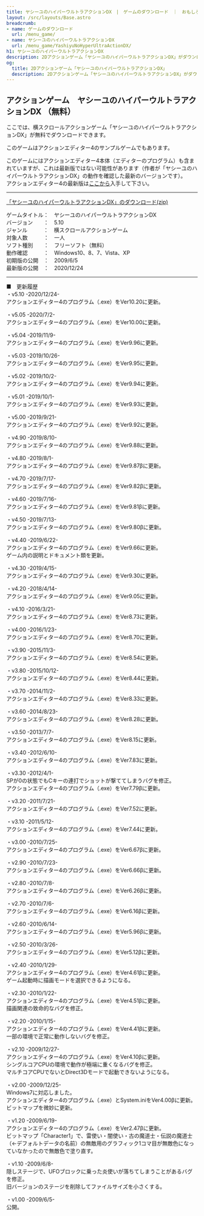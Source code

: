 ```yaml
---
title: ヤシーユのハイパーウルトラアクションDX　|　ゲームのダウンロード　｜　おもしろゲーム神殿
layout: /src/layouts/Base.astro
breadcrumb:
- name: ゲームのダウンロード
  url: /menu_game/
- name: ヤシーユのハイパーウルトラアクションDX
  url: /menu_game/YashiyuNoHyperUltraActionDX/
h1: ヤシーユのハイパーウルトラアクションDX
description: 2Dアクションゲーム「ヤシーユのハイパーウルトラアクションDX」がダウンロードできます。シンプルで面白いジャンプアクションゲームです。
og:
  title: 2Dアクションゲーム「ヤシーユのハイパーウルトラアクションDX」
  description: 2Dアクションゲーム「ヤシーユのハイパーウルトラアクションDX」がダウンロードできます。
---
```


## アクションゲーム　ヤシーユのハイパーウルトラアクションDX （無料）

ここでは、横スクロールアクションゲーム「ヤシーユのハイパーウルトラアクションDX」が無料でダウンロードできます。  
  
このゲームはアクションエディター4のサンプルゲームでもあります。  
  
このゲームにはアクションエディター4本体（エディターのプログラム）も含まれていますが、これは最新版ではない可能性があります（作者が「ヤシーユのハイパーウルトラアクションDX」の動作を確認した最新のバージョンです）。  
アクションエディター4の最新版は[ここから](/menu_game/ActionEditor4/)入手して下さい。

---

[「ヤシーユのハイパーウルトラアクションDX」のダウンロード(zip)](/soft/YashiyuNoHyperUltraActionDX/YashiyuNoHyperUltraActionDX.zip "横スクロールアクションゲーム「ヤシーユのハイパーウルトラアクションDX」のダウンロード (無料)")  

ゲームタイトル：　ヤシーユのハイパーウルトラアクションDX  
バージョン　　：　5.10  
ジャンル　　　：　横スクロールアクションゲーム  
対象人数　　　：　一人  
ソフト種別　　：　フリーソフト（無料）  
動作確認　　　：　Windows10、8、7、Vista、XP  
初期版の公開　：　2009/6/5  
最新版の公開　：　2020/12/24  

---

■　更新履歴  
・v5.10 -2020/12/24-  
アクションエディター4のプログラム（.exe）をVer10.20に更新。  
  
・v5.05 -2020/7/2-  
アクションエディター4のプログラム（.exe）をVer10.00に更新。  
  
・v5.04 -2019/11/9-  
アクションエディター4のプログラム（.exe）をVer9.96に更新。  
  
・v5.03 -2019/10/26-  
アクションエディター4のプログラム（.exe）をVer9.95に更新。  
  
・v5.02 -2019/10/2-  
アクションエディター4のプログラム（.exe）をVer9.94に更新。  
  
・v5.01 -2019/10/1-  
アクションエディター4のプログラム（.exe）をVer9.93に更新。  
  
・v5.00 -2019/9/21-  
アクションエディター4のプログラム（.exe）をVer9.92に更新。  
  
・v4.90 -2019/8/10-  
アクションエディター4のプログラム（.exe）をVer9.88に更新。  
  
・v4.80 -2019/8/1-  
アクションエディター4のプログラム（.exe）をVer9.87βに更新。  
  
・v4.70 -2019/7/17-  
アクションエディター4のプログラム（.exe）をVer9.82βに更新。  
  
・v4.60 -2019/7/16-  
アクションエディター4のプログラム（.exe）をVer9.81βに更新。  
  
・v4.50 -2019/7/13-  
アクションエディター4のプログラム（.exe）をVer9.80βに更新。  
  
・v4.40 -2019/6/22-  
アクションエディター4のプログラム（.exe）をVer9.66に更新。  
ゲーム内の説明とドキュメント類を更新。  
  
・v4.30 -2019/4/15-  
アクションエディター4のプログラム（.exe）をVer9.30に更新。  
  
・v4.20 -2018/4/14-  
アクションエディター4のプログラム（.exe）をVer9.05に更新。  
  
・v4.10 -2016/3/21-  
アクションエディター4のプログラム（.exe）をVer8.73に更新。  
  
・v4.00 -2016/1/23-  
アクションエディター4のプログラム（.exe）をVer8.70に更新。  
  
・v3.90 -2015/11/3-  
アクションエディター4のプログラム（.exe）をVer8.54に更新。  
  
・v3.80 -2015/10/12-  
アクションエディター4のプログラム（.exe）をVer8.44に更新。  
  
・v3.70 -2014/11/2-  
アクションエディター4のプログラム（.exe）をVer8.33に更新。  
  
・v3.60 -2014/8/23-  
アクションエディター4のプログラム（.exe）をVer8.28に更新。  
  
・v3.50 -2013/7/7-  
アクションエディター4のプログラム（.exe）をVer8.15に更新。  
  
・v3.40 -2012/6/10-  
アクションエディター4のプログラム（.exe）をVer7.83に更新。  
  
・v3.30 -2012/4/1-  
SPが0の状態でもCキーの連打でショットが撃ててしまうバグを修正。  
アクションエディター4のプログラム（.exe）をVer7.79βに更新。  
  
・v3.20 -2011/7/21-  
アクションエディター4のプログラム（.exe）をVer7.52に更新。  
  
・v3.10 -2011/5/12-  
アクションエディター4のプログラム（.exe）をVer7.44に更新。  
  
・v3.00 -2010/7/25-  
アクションエディター4のプログラム（.exe）をVer6.67βに更新。  
  
・v2.90 -2010/7/23-  
アクションエディター4のプログラム（.exe）をVer6.66βに更新。  
  
・v2.80 -2010/7/8-  
アクションエディター4のプログラム（.exe）をVer6.26βに更新。  
  
・v2.70 -2010/7/6-  
アクションエディター4のプログラム（.exe）をVer6.16βに更新。  
  
・v2.60 -2010/6/14-  
アクションエディター4のプログラム（.exe）をVer5.96βに更新。  
  
・v2.50 -2010/3/26-  
アクションエディター4のプログラム（.exe）をVer5.12βに更新。  
  
・v2.40 -2010/1/29-  
アクションエディター4のプログラム（.exe）をVer4.61βに更新。  
ゲーム起動時に描画モードを選択できるようになる。  
  
・v2.30 -2010/1/22-  
アクションエディター4のプログラム（.exe）をVer4.51βに更新。  
描画関連の致命的なバグを修正。  
  
・v2.20 -2010/1/15-  
アクションエディター4のプログラム（.exe）をVer4.41βに更新。  
一部の環境で正常に動作しないバグを修正。  
  
・v2.10 -2009/12/27-  
アクションエディター4のプログラム（.exe）をVer4.10βに更新。  
シングルコアCPUの環境で動作が極端に重くなるバグを修正。  
マルチコアCPUでないとDirect3Dモードで起動できないようになる。  
  
・v2.00 -2009/12/25-  
Windows7に対応しました。  
アクションエディター4のプログラム（.exe）とSystem.iniをVer4.00βに更新。  
ビットマップを微妙に更新。  
  
・v1.20 -2009/6/19-  
アクションエディター4のプログラム（.exe）をVer2.47βに更新。  
ビットマップ「Character1」で、雷使い・闇使い・古の魔道士・伝説の魔道士（←デフォルトデータの名前）の無敵用のグラフィック1コマ目が無敵色になっていなかったので無敵色で塗り直す。  
  
・v1.10 -2009/6/8-  
隠しステージで、UFOブロックに乗った炎使いが落ちてしまうことがあるバグを修正。  
旧バージョンのステージを削除してファイルサイズを小さくする。  
  
・v1.00 -2009/6/5-  
公開。